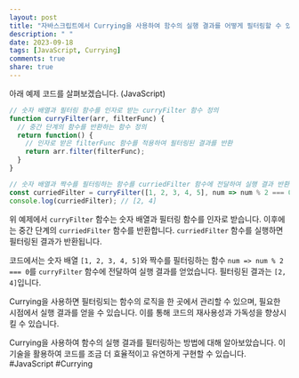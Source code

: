 ```yaml
---
layout: post
title: "자바스크립트에서 Currying을 사용하여 함수의 실행 결과를 어떻게 필터링할 수 있나요?"
description: " "
date: 2023-09-18
tags: [JavaScript, Currying]
comments: true
share: true
---
```


아래 예제 코드를 살펴보겠습니다. (JavaScript)

```javascript
// 숫자 배열과 필터링 함수를 인자로 받는 curryFilter 함수 정의
function curryFilter(arr, filterFunc) {
  // 중간 단계의 함수를 반환하는 함수 정의
  return function() {
    // 인자로 받은 filterFunc 함수를 적용하여 필터링된 결과를 반환
    return arr.filter(filterFunc);
  }
}

// 숫자 배열과 짝수를 필터링하는 함수를 curriedFilter 함수에 전달하여 실행 결과 반환
const curriedFilter = curryFilter([1, 2, 3, 4, 5], num => num % 2 === 0)();
console.log(curriedFilter); // [2, 4]
```

위 예제에서 `curryFilter` 함수는 숫자 배열과 필터링 함수를 인자로 받습니다. 이후에는 중간 단계의 `curriedFilter` 함수를 반환합니다. `curriedFilter` 함수를 실행하면 필터링된 결과가 반환됩니다.

코드에서는 숫자 배열 `[1, 2, 3, 4, 5]`와 짝수를 필터링하는 함수 `num => num % 2 === 0`를 `curryFilter` 함수에 전달하여 실행 결과를 얻었습니다. 필터링된 결과는 `[2, 4]`입니다.

Currying을 사용하면 필터링되는 함수의 로직을 한 곳에서 관리할 수 있으며, 필요한 시점에서 실행 결과를 얻을 수 있습니다. 이를 통해 코드의 재사용성과 가독성을 향상시킬 수 있습니다.

Currying을 사용하여 함수의 실행 결과를 필터링하는 방법에 대해 알아보았습니다. 이 기술을 활용하여 코드를 조금 더 효율적이고 유연하게 구현할 수 있습니다. #JavaScript #Currying